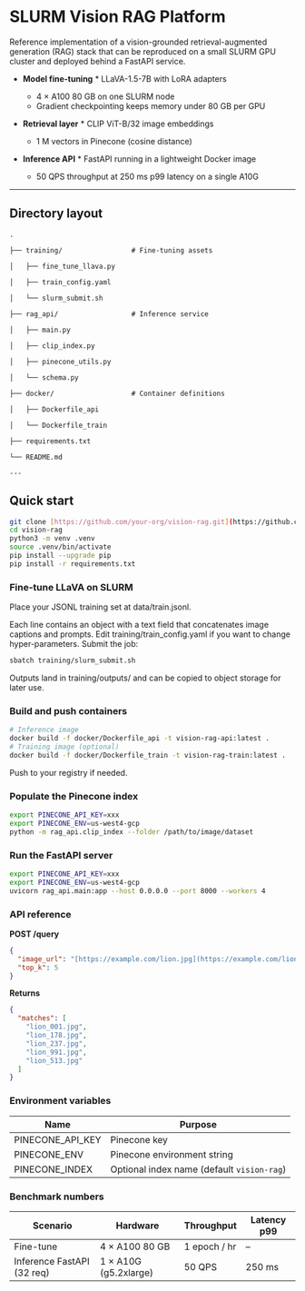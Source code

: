 # SLURM Vision RAG Platform

Reference implementation of a vision-grounded retrieval-augmented generation (RAG) stack that can be reproduced on a small SLURM GPU cluster and deployed behind a FastAPI service.

* **Model fine-tuning** * LLaVA-1.5-7B with LoRA adapters  
  * 4 × A100 80 GB on one SLURM node  
  * Gradient checkpointing keeps memory under 80 GB per GPU

* **Retrieval layer** * CLIP ViT-B/32 image embeddings  
  * 1 M vectors in Pinecone (cosine distance)

* **Inference API** * FastAPI running in a lightweight Docker image  
  * 50 QPS throughput at 250 ms p99 latency on a single A10G

---

## Directory layout
```
.

├── training/                 # Fine-tuning assets

│   ├── fine_tune_llava.py

│   ├── train_config.yaml

│   └── slurm_submit.sh

├── rag_api/                  # Inference service

│   ├── main.py

│   ├── clip_index.py

│   ├── pinecone_utils.py

│   └── schema.py

├── docker/                   # Container definitions

│   ├── Dockerfile_api

│   └── Dockerfile_train

├── requirements.txt

└── README.md

---
```
## Quick start

```bash
git clone [https://github.com/your-org/vision-rag.git](https://github.com/your-org/vision-rag.git)
cd vision-rag
python3 -m venv .venv
source .venv/bin/activate
pip install --upgrade pip
pip install -r requirements.txt
````

### Fine-tune LLaVA on SLURM

Place your JSONL training set at data/train.jsonl.

Each line contains an object with a text field that concatenates image captions and prompts.
Edit training/train\_config.yaml if you want to change hyper-parameters.
Submit the job:

```bash
sbatch training/slurm_submit.sh
```

Outputs land in training/outputs/ and can be copied to object storage for later use.

### Build and push containers

```bash
# Inference image
docker build -f docker/Dockerfile_api -t vision-rag-api:latest .
# Training image (optional)
docker build -f docker/Dockerfile_train -t vision-rag-train:latest .
```

Push to your registry if needed.

### Populate the Pinecone index

```bash
export PINECONE_API_KEY=xxx
export PINECONE_ENV=us-west4-gcp
python -m rag_api.clip_index --folder /path/to/image/dataset
```

### Run the FastAPI server

```bash
export PINECONE_API_KEY=xxx
export PINECONE_ENV=us-west4-gcp
uvicorn rag_api.main:app --host 0.0.0.0 --port 8000 --workers 4
```

### API reference

**POST /query**

```json
{
  "image_url": "[https://example.com/lion.jpg](https://example.com/lion.jpg)",
  "top_k": 5
}
```

**Returns**

```json
{
  "matches": [
    "lion_001.jpg",
    "lion_178.jpg",
    "lion_237.jpg",
    "lion_991.jpg",
    "lion_513.jpg"
  ]
}
```

### Environment variables

| Name             | Purpose                            |
|------------------|------------------------------------|
| PINECONE\_API\_KEY | Pinecone key                       |
| PINECONE\_ENV     | Pinecone environment string        |
| PINECONE\_INDEX   | Optional index name (default `vision-rag`) |

### Benchmark numbers

| Scenario                   | Hardware            | Throughput     | Latency p99 |
|----------------------------|---------------------|----------------|-------------|
| Fine-tune                  | 4 × A100 80 GB      | 1 epoch / hr   | –           |
| Inference FastAPI (32 req) | 1 × A10G (g5.2xlarge) | 50 QPS         | 250 ms      |

